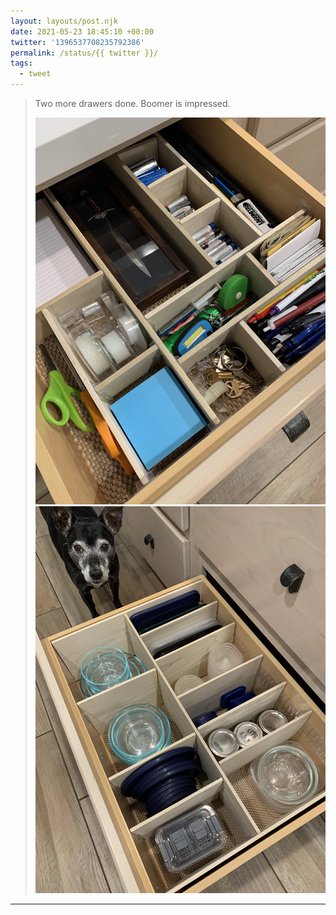 ```yaml
---
layout: layouts/post.njk
date: 2021-05-23 18:45:10 +00:00
twitter: '1396537708235792386'
permalink: /status/{{ twitter }}/
tags: 
  - tweet
---
```


> Two more drawers done. Boomer is impressed. 
> 
> ![an organized junk drawer](/img/1396537708235792386-E2F_pEzVoAU98WT.jpg)
> ![an organized drawer of Pyrex and Tupperware; a dog stands watch](/img/1396537708235792386-E2F_pEzVEAMGqN4.jpg)

---

